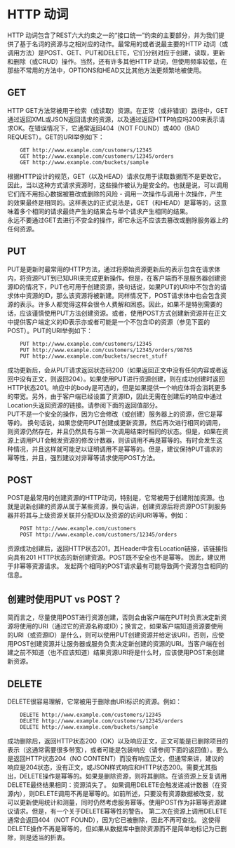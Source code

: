 # HTTP 动词
HTTP 动词包含了REST六大约束之一的“接口统一”约束的主要部分，并为我们提供了基于名词的资源与之相对应的动作。最常用的或者说最主要的HTTP 动词（或调用方法）是POST、GET、PUT和DELETE，它们分别对应于创建，读取，更新和删除（或CRUD）操作。当然，还有许多其他HTTP 动词，但使用频率较低，在那些不常用的方法中，OPTIONS和HEAD又比其他方法更频繁地被使用。
## GET
HTTP GET方法常被用于检索（或读取）资源。在正常（或非错误）路径中，GET通过返回XML或JSON返回请求的资源，以及通过返回HTTP响应吗200来表示请求OK。在错误情况下，它通常返回404（NOT FOUND）或400（BAD REQUEST）。GET的URI举例如下：
```
    GET http://www.example.com/customers/12345
    GET http://www.example.com/customers/12345/orders
    GET http://www.example.com/buckets/sample
```
根据HTTP设计的规范，GET（以及HEAD）请求仅用于读取数据而不是更改它。因此，当以这种方式请求资源时，这些操作被认为是安全的。也就是说，可以调用它们而不用担心数据被篡改或删除的风险 - 调用一次操作与调用十次操作，产生的效果最终是相同的。这样表达的正式说法是，GET（和HEAD）是幂等的，这意味着多个相同的请求最终产生的结果会与单个请求产生相同的结果。  
永远不要通过GET去进行不安全的操作，即它永远不应该去篡改或删除服务器上的任何资源。

## PUT
PUT是更新时最常用的HTTP方法，通过将原始资源更新后的表示包含在请求体内，将资源PUT到已知URI来完成更新操作。但是，在客户端而不是服务器创建资源ID的情况下，PUT也可用于创建资源，换句话说，如果PUT的URI中不包含的请求体中资源的ID，那么该资源将被新建。同样情况下，POST请求体中也会包含资源的表示。许多人都觉得这样会很令人费解和困惑。因此，如果不是特别需要的话，应该谨慎使用PUT方法创建资源。或者，使用POST方式创建新资源并在正文中提供客户端定义的ID表示亦或者可能是一个不包含ID的资源（参见下面的POST）。PUT的URI举例如下：
```
    PUT http://www.example.com/customers/12345
    PUT http://www.example.com/customers/12345/orders/98765
    PUT http://www.example.com/buckets/secret_stuff
```
成功更新后，会从PUT请求返回状态码200（如果返回正文中没有任何内容或者返回中没有正文，则返回204）。如果使用PUT进行资源创建，则在成功创建时返回HTTP状态201。响应中的body是可选的，但是如果提供一个响应体将会消耗更多的带宽。另外，由于客户端已经设置了资源ID，因此无需在创建后的响应中通过Location头返回资源的链接。请参阅下面的返回值部分。  
PUT不是一个安全的操作，因为它会修改（或创建）服务器上的资源，但它是幂等的。 换句话说，如果您使用PUT创建或更新资源，然后再次进行相同的调用，则资源仍然存在，并且仍然具有与第一次调用结束时相同的状态。但是，如果在资源上调用PUT会触发资源的修改计数器，则该调用不再是幂等的。有时会发生这种情况，并且这样就可能足以证明调用不是幂等的。但是，建议保持PUT请求的幂等性，并且，强烈建议对非幂等请求使用POST方法。

## POST
POST是最常用的创建资源的HTTP动词，特别是，它常被用于创建附加资源。也就是说新创建的资源从属于某些资源，换句话讲，创建资源后将资源POST到服务器并将其与上级资源关联并分配ID以及资源的访问URI等等。例如：
```
    POST http://www.example.com/customers
    POST http://www.example.com/customers/12345/orders
```
资源成功创建后，返回HTTP状态201，其Header中含有Location链接，该链接指向具有201 HTTP状态的新创建资源。POST既不安全也不是幂等。 因此，建议用于非幂等资源请求。 发起两个相同的POST请求最有可能导致两个资源包含相同的信息。

## 创建时使用PUT vs POST？
简而言之，尽量使用POST进行资源创建，否则会由客户端在PUT时负责决定新资源将使用的URI（通过它的资源名称或ID）；换言之，如果客户端知道资源要使用的URI（或资源ID）是什么，则可以使用PUT创建资源并给定该URI，否则，应使用POST创建资源并让服务器或服务负责决定新创建的资源的URI。当客户端在创建之前不知道（也不应该知道）结果资源URI将是什么时，应该使用POST来创建新资源。

## DELETE
DELETE很容易理解，它常被用于删除由URI标识的资源。例如：
```
    DELETE http://www.example.com/customers/12345
    DELETE http://www.example.com/customers/12345/orders
    DELETE http://www.example.com/buckets/sample
```
成功删除后，返回HTTP状态200（OK）以及响应正文，正文可能是已删除项目的表示（这通常需要很多带宽），或者可能是包装响应（请参阅下面的返回值）。要么是返回HTTP状态204（NO CONTENT）而没有响应正文，但通常来讲，建议的响应是204状态，没有正文，或JSON样式响应和HTTP状态200。需要尤其指出，DELETE操作是幂等的。如果是删除资源，则将其删除。在该资源上反复调用DELETE最终结果相同：资源消失了。 如果调用DELETE会触发递减计数器（在资源内），则DELETE调用不再是幂等的。如前所述，只要没有资源数据被改变，就可以更新使用统计和测量，同时仍然考虑服务幂等。使用POST作为非幂等资源建议请求。但是，有一个关于DELETE幂等性的警告。 第二次在资源上调用DELETE通常会返回404（NOT FOUND），因为它已被删除，因此不再可查找。 这使得DELETE操作不再是幂等的，但如果从数据库中删除资源而不是简单地标记为已删除，则是适当的折衷。

































